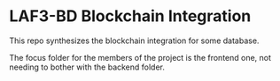 # LAF3-BD Blockchain Integration

This repo synthesizes the blockchain integration for some database.

The focus folder for the members of the project is the frontend one, not needing to bother with the backend folder.
